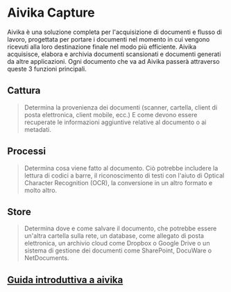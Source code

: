# Aivika Capture


Aivika è una soluzione completa per l'acquisizione di documenti e flusso di lavoro, progettata per portare i documenti nel momento in cui vengono ricevuti alla loro destinazione finale nel modo più efficiente. Aivika acquisisce, elabora e archivia documenti scansionati e documenti generati da altre applicazioni. Ogni documento che va ad Aivika passerà attraverso queste 3 funzioni principali.


## Cattura
> Determina la provenienza dei documenti (scanner, cartella, client di posta elettronica, client mobile, ecc.) E come devono essere recuperate le informazioni aggiuntive relative al documento o ai metadati.

## Processi
> Determina cosa viene fatto al documento. Ciò potrebbe includere la lettura di codici a barre, il riconoscimento di testi con l'aiuto di Optical Character Recognition (OCR), la conversione in un altro formato e molto altro.

## Store
> Determina dove e come salvare il documento, che potrebbe essere un'altra cartella sulla rete, un database, come allegato di posta elettronica, un archivio cloud come Dropbox o Google Drive o un sistema di gestione dei documenti come SharePoint, DocuWare o NetDocuments.


## [Guida introduttiva a aivika](/SVDOCS/it/docs/aivika/getting-started)


